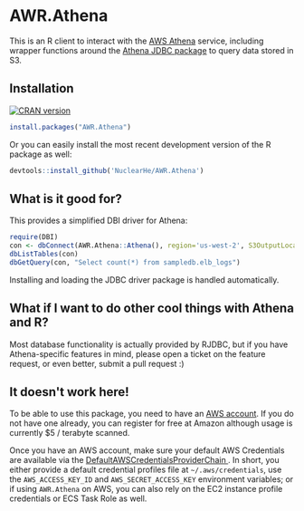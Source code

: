 # AWR.Athena

This is an R client to interact with the [AWS Athena](https://aws.amazon.com/athena) service, including wrapper functions 
around the [Athena JDBC package](http://docs.aws.amazon.com/athena/latest/ug/connect-with-jdbc.html) to 
query data stored in S3.

## Installation

[![CRAN version](http://www.r-pkg.org/badges/version-ago/AWR.Athena)](https://cran.r-project.org/package=AWR.Athena)

```r
install.packages("AWR.Athena")
```

Or you can easily install the most recent development version of the R package as well:

```r
devtools::install_github('NuclearHe/AWR.Athena')
```

## What is it good for?

This provides a simplified DBI driver for Athena:

```r
require(DBI)
con <- dbConnect(AWR.Athena::Athena(), region='us-west-2', S3OutputLocation='s3://nfultz-athena-staging', Schema='default')
dbListTables(con)
dbGetQuery(con, "Select count(*) from sampledb.elb_logs")
```

Installing and loading the JDBC driver package is handled automatically. 

## What if I want to do other cool things with Athena and R?

Most database functionality is actually provided by RJDBC, but if you have Athena-specific
features in mind, please open a ticket on the feature request, or even better, submit a pull request :)

## It doesn't work here!

To be able to use this package, you need to have an [AWS account](https://aws.amazon.com/free). If you do not have one already, you can register for free at Amazon although usage is currently $5 / terabyte scanned.

Once you have an AWS account, make sure your default AWS Credentials are available via the [DefaultAWSCredentialsProviderChain ](http://docs.aws.amazon.com/sdk-for-java/v1/developer-guide/credentials.html). 
In short, you either provide a default credential profiles file at `~/.aws/credentials`, use the `AWS_ACCESS_KEY_ID` and `AWS_SECRET_ACCESS_KEY` environment variables; or if using `AWR.Athena` on AWS, you can also rely on the EC2 instance profile credentials 
or ECS Task Role as well.

